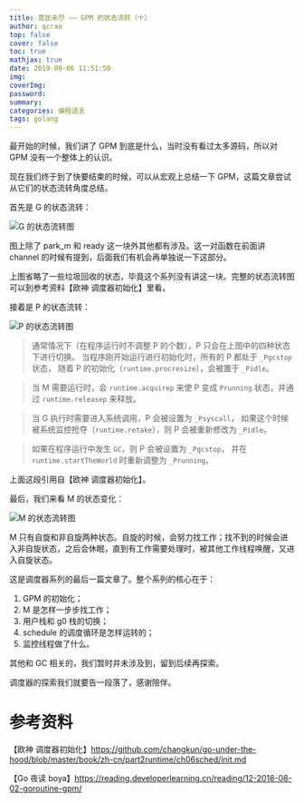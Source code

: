 ```yaml
---
title: 意犹未尽 —— GPM 的状态流转（十）
author: qcrao
top: false
cover: false
toc: true
mathjax: true
date: 2019-09-06 11:51:50
img:
coverImg:
password:
summary:
categories: 编程语言
tags: golang
---
```


最开始的时候，我们讲了 GPM 到底是什么，当时没有看过太多源码，所以对 GPM 没有一个整体上的认识。

现在我们终于到了快要结束的时候，可以从宏观上总结一下 GPM，这篇文章尝试从它们的状态流转角度总结。

首先是 G 的状态流转：

![G 的状态流转图](https://user-images.githubusercontent.com/7698088/64057782-d98dd600-cbd3-11e9-918d-8320fd9609c0.png)

图上除了 park_m 和 ready 这一块外其他都有涉及。这一对函数在前面讲 channel 的时候有提到，后面我们有机会再单独说一下这部分。

上图省略了一些垃圾回收的状态，毕竟这个系列没有讲这一块。完整的状态流转图可以到参考资料【欧神 调度器初始化】里看。

接着是 P 的状态流转：

![P 的状态流转图](https://user-images.githubusercontent.com/7698088/64058164-93d40c00-cbd9-11e9-9095-7bc7248a0fb9.png)

> 通常情况下（在程序运行时不调整 P 的个数），P 只会在上图中的四种状态下进行切换。 当程序刚开始运行进行初始化时，所有的 P 都处于 `_Pgcstop` 状态， 随着 P 的初始化（`runtime.procresize`），会被置于 `_Pidle`。

> 当 M 需要运行时，会 `runtime.acquirep` 来使 P 变成 `Prunning` 状态，并通过 `runtime.releasep` 来释放。 

> 当 G 执行时需要进入系统调用，P 会被设置为 `_Psyscall`， 如果这个时候被系统监控抢夺（`runtime.retake`），则 P 会被重新修改为 `_Pidle`。 

> 如果在程序运行中发生 `GC`，则 P 会被设置为 `_Pgcstop`， 并在 `runtime.startTheWorld` 时重新调整为 `_Prunning`。

上面这段引用自【欧神 调度器初始化】。

最后，我们来看 M 的状态变化：

![M 的状态流转图](https://user-images.githubusercontent.com/7698088/64058333-09d97280-cbdc-11e9-8a4d-1843d5be88d0.png)

M 只有自旋和非自旋两种状态。自旋的时候，会努力找工作；找不到的时候会进入非自旋状态，之后会休眠，直到有工作需要处理时，被其他工作线程唤醒，又进入自旋状态。

这是调度器系列的最后一篇文章了。整个系列的核心在于： 

1. GPM 的初始化；
2. M 是怎样一步步找工作；
3. 用户栈和 g0 栈的切换；
4. schedule 的调度循环是怎样运转的；
5. 监控线程做了什么。

其他和 GC 相关的，我们暂时并未涉及到，留到后续再探索。

调度器的探索我们就要告一段落了，感谢陪伴。

# 参考资料
【欧神 调度器初始化】https://github.com/changkun/go-under-the-hood/blob/master/book/zh-cn/part2runtime/ch06sched/init.md

【Go 夜读 boya】https://reading.developerlearning.cn/reading/12-2018-08-02-goroutine-gpm/





